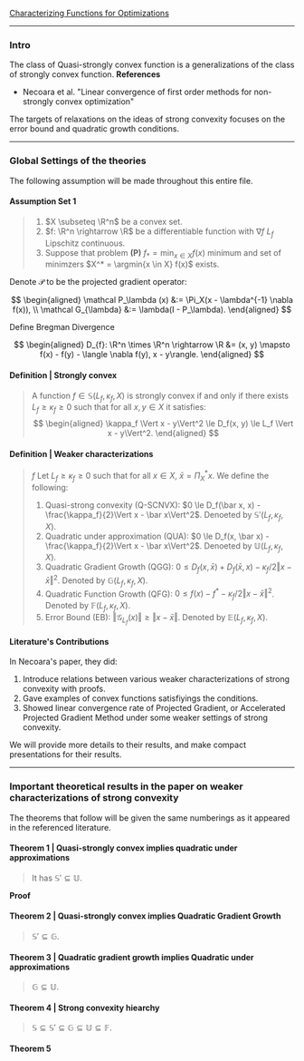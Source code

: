 [Characterizing Functions for Optimizations](Background/Characterizing%20Functions%20for%20Optimizations.md)


---
### **Intro**

The class of Quasi-strongly convex function is a generalizations of the class of strongly convex function. 
**References**
- Necoara et al. "Linear convergence of first order methods for non-strongly convex optimization"

The targets of relaxations on the ideas of strong convexity focuses on the error bound and quadratic growth conditions. 

---
### **Global Settings of the theories**

The following assumption will be made throughout this entire file. 


#### **Assumption Set 1**
> 1. $X \subseteq \R^n$ be a convex set. 
> 2. $f: \R^n \rightarrow \R$ be a differentiable function with $\nabla f$ $L_f$ Lipschitz continuous. 
> 3. Suppose that problem **(P)** $f_* = \min_{x \in X} f(x)$ minimum and set of minimzers $X^* = \argmin{x \in X} f(x)$ exists. 


Denote $\mathcal P$ to be the projected gradient operator: 

$$
\begin{aligned}
    \mathcal P_\lambda (x) &:= \Pi_X(x - \lambda^{-1} \nabla f(x)), 
    \\
    \mathcal G_{\lambda} &:= \lambda(I - P_\lambda). 
\end{aligned}
$$

Define Bregman Divergence 

$$
\begin{aligned}
    D_{f}: \R^n \times \R^n \rightarrow \R &= 
    (x, y) \mapsto f(x) - f(y) - \langle \nabla f(y), x - y\rangle. 
\end{aligned}
$$

#### **Definition | Strongly convex**
> A function $f \in \mathbb S(L_f, \kappa_f, X)$ is strongly convex if and only if there exists $L_f \ge \kappa_f \ge 0$ such that for all $x, y \in X$ it satisfies: 
> $$
> \begin{aligned}
>   \kappa_f \Vert x - y\Vert^2 \le D_f(x, y) \le L_f \Vert x - y\Vert^2. 
> \end{aligned}
> $$

#### **Definition | Weaker characterizations**
> $f$ Let $L_f \ge \kappa_f \ge 0$ such that for all $x \in X$, $\bar x = \Pi_X^* x$. 
> We define the following: 
> 1. Quasi-strong convexity (Q-SCNVX): $0 \le D_f(\bar x, x) - \frac{\kappa_f}{2}\Vert x - \bar x\Vert^2$. Denoeted by $\mathbb S'(L_f, \kappa_f, X)$. 
> 2. Quadratic under approximation (QUA): $0 \le D_f(x, \bar x) - \frac{\kappa_f}{2}\Vert x - \bar x\Vert^2$. Denoeted by $\mathbb U(L_f, \kappa_f, X)$. 
> 3. Quadratic Gradient Growth (QGG): $0\le D_f(x, \bar x) + D_f(\bar x, x) - \kappa_f/2\Vert x - \bar x\Vert^2$. Denoted by $\mathbb G(L_f, \kappa_f, X)$. 
> 4. Quadratic Function Growth (QFG): $0 \le f(x) - f^* - \kappa_f/2\Vert x - \bar x\Vert^2$. Denoted by $\mathbb F(L_f, \kappa_f, X)$. 
> 5. Error Bound (EB): $\Vert \mathcal G_{L_f}(x)\Vert \ge \Vert x - \bar x\Vert$. Denoted by $\mathbb E(L_f, \kappa_f, X)$. 

#### **Literature's Contributions**
In Necoara's paper, they did: 
1. Introduce relations between various weaker characterizations of strong convexity with proofs. 
2. Gave examples of convex functions satisfiyings the conditions. 
3. Showed linear convergence rate of Projected Gradient, or Accelerated Projected Gradient Method under some weaker settings of strong convexity. 

We will provide more details to their results, and make compact presentations for their results. 

---

### **Important theoretical results in the paper on weaker characterizations of strong convexity**

The theorems that follow will be given the same numberings as it appeared in the referenced literature. 

#### **Theorem 1 | Quasi-strongly convex implies quadratic under approximations**
> It has $\mathbb S'\subseteq \mathbb U$. 

**Proof**


#### **Theorem 2 | Quasi-strongly convex implies Quadratic Gradient Growth**
> $\mathbb S' \subseteq \mathbb G$. 

#### **Theorem 3 | Quadratic gradient growth implies Quadratic under approximations**
> $\mathbb G \subseteq \mathbb U$. 

#### **Theorem 4 | Strong convexity hiearchy**
> $\mathbb S \subseteq \mathbb S' \subseteq \mathbb G \subseteq \mathbb U \subseteq \mathbb F$. 

#### **Theorem 5**


